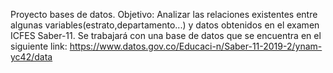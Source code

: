 Proyecto bases de datos.
Objetivo: Analizar las relaciones existentes entre algunas variables(estrato,departamento...) y datos obtenidos en el examen ICFES Saber-11.
Se trabajará con una base de datos que se encuentra en el siguiente link: https://www.datos.gov.co/Educaci-n/Saber-11-2019-2/ynam-yc42/data



